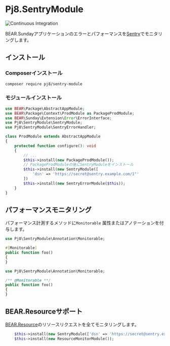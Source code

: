 # Pj8.SentryModule

![Continuous Integration](https://github.com/pj8/pj8.sentrymodule/workflows/Continuous%20Integration/badge.svg)

BEAR.Sundayアプリケーションのエラーとパフォーマンスを[Sentry](https://docs.sentry.io/platforms/php/)でモニタリングします。

## インストール

### Composerインストール

```bash
composer require pj8/sentry-module
```

### モジュールインストール

```php
use BEAR\Package\AbstractAppModule;
use BEAR\Package\Context\ProdModule as PackageProdModule;
use BEAR\Sunday\Extension\Error\ErrorInterface;
use Pj8\SentryModule\SentryModule;
use Pj8\SentryModule\SentryErrorHandler;

class ProdModule extends AbstractAppModule
{
    protected function configure(): void
    {
        // ...
        $this->install(new PackageProdModule());
        // PackageProdModuleの後にSentryModuleをインストール
        $this->install(new SentryModule([
            'dsn' => 'https://secret@sentry.example.com/1"'
        ])
        $this->install(new SentryErrorModule($this));
    }
}
```

## パフォーマンスモニタリング

パフォーマンス計測するメソッドに`Monitorable` 属性またはアノテーションを付与します。

```php
use Pj8\SentryModule\Annotation\Monitorable;

#[Monitorable]
public function foo()
{
}
```

```php
use Pj8\SentryModule\Annotation\Monitorable;

/** @Monitorable **/
public function foo()
{
}
```

## BEAR.Resourceサポート

[BEAR.Resource](https://github.com/bearsunday/BEAR.Resource)のリソースリクエストを全てモニタリングします。

```php
    $this->install(new SentryModule(['dsn' => 'https://secret@sentry.example.com/1"']));
    $this->install(new ResourceMonitorModule());
```
